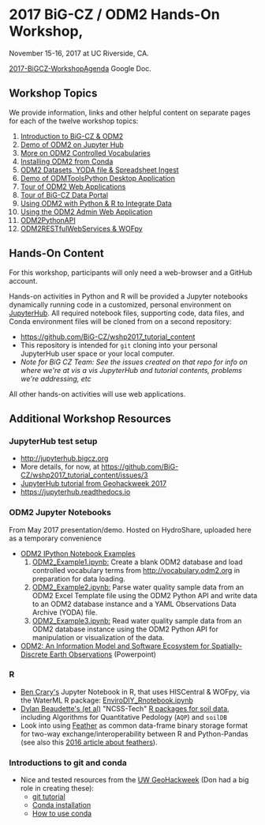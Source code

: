 # 2017 BiG-CZ / ODM2 Hands-On Workshop,
November 15-16, 2017 at UC Riverside, CA.

[2017-BiGCZ-WorkshopAgenda](https://docs.google.com/document/d/1yZImXnbeH0yPvxq0iLbl8Oju_z3Sr39nTjQchOQ65jY/edit#) Google Doc.

## Workshop Topics
We provide information, links and other helpful content on separate pages for each of the twelve workshop topics:

1. [Introduction to BiG-CZ & ODM2](https://github.com/BiG-CZ/bigcz_wshp2017/blob/master/1-IntroBiGCZ-ODM2.md)
2. [Demo of ODM2 on Jupyter Hub](https://github.com/BiG-CZ/bigcz_wshp2017/blob/master/2-DemoODM2JupyterHub.md)
3. [More on ODM2 Controlled Vocabularies](https://github.com/BiG-CZ/bigcz_wshp2017/blob/master/3-ODM2ControlledVocabularies.md)
4. [Installing ODM2 from Conda](https://github.com/BiG-CZ/bigcz_wshp2017/blob/master/4-IntallingODM2Conda.md)
5. [ODM2 Datasets, YODA file & Spreadsheet Ingest](https://github.com/BiG-CZ/bigcz_wshp2017/blob/master/5-ODM2DatasetsYODAspreadsheets.md)
6. [Demo of ODMToolsPython Desktop Application](https://github.com/BiG-CZ/bigcz_wshp2017/blob/master/6-DemoODMToolsDesktopApp.md)
7. [Tour of ODM2 Web Applications](https://github.com/BiG-CZ/bigcz_wshp2017/blob/master/7-ODM2WebApps.md)
8. [Tour of BiG-CZ Data Portal](https://github.com/BiG-CZ/bigcz_wshp2017/blob/master/8-BiGCZDataPortal.md)
9. [Using ODM2 with Python & R to Integrate Data](https://github.com/BiG-CZ/bigcz_wshp2017/blob/master/9-ODM2Python&R.md)
10. [Using the ODM2 Admin Web Application](https://github.com/BiG-CZ/bigcz_wshp2017/blob/master/10-ODM2Admin.md)
11. [ODM2PythonAPI](https://github.com/BiG-CZ/bigcz_wshp2017/blob/master/11-ODM2PythonAPI.md)
12. [ODM2RESTfulWebServices & WOFpy](https://github.com/BiG-CZ/bigcz_wshp2017/blob/master/12-ODM2WebServicesAPIs.md)


## Hands-On Content

For this workshop, participants will only need a web-browser and a GitHub account.

Hands-on activities in Python and R will be provided a Jupyter notebooks dynamically running code in a customized, personal environment on  [JupyterHub](https://jupyterhub.readthedocs.io). All required notebook files, supporting code, data files, and Conda environment files will be cloned from on a second repository:

* https://github.com/BiG-CZ/wshp2017_tutorial_content
* This repository is intended for `git` cloning into your personal JupyterHub user space or your local computer.
* *Note for BiG CZ Team: See the issues created on that repo for info on where we're at vis a vis JupyterHub and tutorial contents, problems we're addressing, etc*

All other hands-on activities will use web applications.


## Additional Workshop Resources

### JupyterHub test setup

- http://jupyterhub.bigcz.org
- More details, for now, at https://github.com/BiG-CZ/wshp2017_tutorial_content/issues/3
- [JupyterHub tutorial from Geohackweek 2017](https://geohackweek.github.io/Introductory/05-Jupyter-tutorial/)
- https://jupyterhub.readthedocs.io


### ODM2 Jupyter Notebooks

From May 2017 presentation/demo. Hosted on HydroShare, uploaded here as a temporary convenience
- [ODM2 IPython Notebook Examples](https://www.hydroshare.org/resource/ff79d7926f6040c9acd004636b4e4d38/)
  1. [ODM2_Example1.ipynb:](http://nbviewer.jupyter.org/urls/www.hydroshare.org/django_irods/download/ff79d7926f6040c9acd004636b4e4d38/data/contents/ODM2_Example1.ipynb) Create a blank ODM2 database and load controlled vocabulary terms from http://vocabulary.odm2.org in preparation for data loading.
  2. [ODM2_Example2.ipynb:](http://nbviewer.jupyter.org/urls/www.hydroshare.org/django_irods/download/ff79d7926f6040c9acd004636b4e4d38/data/contents/ODM2_Example2.ipynb) Parse water quality sample data from an ODM2 Excel Template file using the ODM2 Python API and write data to an ODM2 database instance and a YAML Observations Data Archive (YODA) file.
  3. [ODM2_Example3.ipynb:](http://nbviewer.jupyter.org/urls/www.hydroshare.org/django_irods/download/ff79d7926f6040c9acd004636b4e4d38/data/contents/ODM2_Example3.ipynb) Read water quality sample data from an ODM2 database instance using the ODM2 Python API for manipulation or visualization of the data.
- [ODM2: An Information Model and Software Ecosystem for Spatially-Discrete Earth Observations](https://www.hydroshare.org/resource/95458e53fe7e474f85642d6a711729b6/) (Powerpoint)

### R

- [Ben Crary's](https://github.com/benjamincrary) Jupyter Notebook in R, that uses HISCentral & WOFpy, via the WaterML R package: [EnviroDIY_Rnotebook.ipynb](https://github.com/BiG-CZ/BiG-CZ-Toolbox/blob/master/ipynotebooks/EnviroDIY_Rnotebook.ipynb)
- [Dylan Beaudette's (et al)](https://github.com/dylanbeaudette) "NCSS-Tech" [R packages for soil data](http://ncss-tech.github.io/AQP/), including Algorithms for Quantitative Pedology (`AQP`) and `soilDB`
- Look into using [Feather](https://github.com/wesm/feather) as common data-frame binary storage format for two-way exchange/interoperability between R and Python-Pandas (see also this [2016 article about feathers](http://blog.cloudera.com/blog/2016/03/feather-a-fast-on-disk-format-for-data-frames-for-r-and-python-powered-by-apache-arrow/)).

### Introductions to git and conda

- Nice and tested resources from the [UW GeoHackweek](https://geohackweek.github.io) (Don had a big role in creating these):
  - [git tutorial](https://geohackweek.github.io/Introductory/03-git-tutorial/)
  - [Conda installation](https://geohackweek.github.io/preliminary/01-conda-tutorial/)
  - [How to use conda](https://geohackweek.github.io/Introductory/01-conda-tutorial/)
